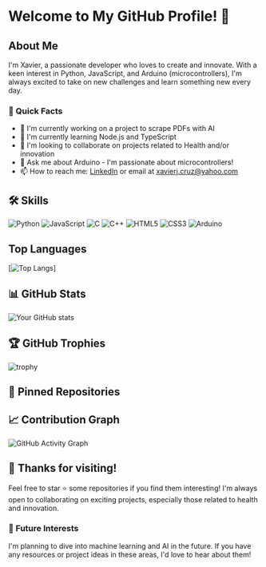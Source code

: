# Welcome to My GitHub Profile! 👋

## About Me
I'm Xavier, a passionate developer who loves to create and innovate. With a keen interest in Python, JavaScript, and Arduino (microcontrollers), I'm always excited to take on new challenges and learn something new every day.

### 🚀 Quick Facts
- 🔭 I'm currently working on a project to scrape PDFs with AI
- 🌱 I'm currently learning Node.js and TypeScript
- 👯 I'm looking to collaborate on projects related to Health and/or innovation
- 💬 Ask me about Arduino - I'm passionate about microcontrollers!
- 📫 How to reach me: [LinkedIn](https://www.linkedin.com/in/xavier-jose-cruz/) or email at xavierj.cruz@yahoo.com

## 🛠 Skills
![Python](https://img.shields.io/badge/-Python-black?style=flat-square&logo=Python)
![JavaScript](https://img.shields.io/badge/-JavaScript-black?style=flat-square&logo=javascript)
![C](https://img.shields.io/badge/-C-black?style=flat-square&logo=c)
![C++](https://img.shields.io/badge/-C++-black?style=flat-square&logo=c%2B%2B)
![HTML5](https://img.shields.io/badge/-HTML5-black?style=flat-square&logo=html5)
![CSS3](https://img.shields.io/badge/-CSS3-black?style=flat-square&logo=css3)
![Arduino](https://img.shields.io/badge/-Arduino-black?style=flat-square&logo=arduino)

## Top Languages
[![Top Langs](https://github-readme-stats.vercel.app/api/top-langs/?username=Xavier308)]


## 📊 GitHub Stats
![Your GitHub stats](https://github-readme-stats.vercel.app/api?username=Xavier308&show_icons=true&theme=algolia)

## 🏆 GitHub Trophies
![trophy](https://github-profile-trophy.vercel.app/?username=Xavier308&theme=onedark)

## 📌 Pinned Repositories
<!-- You can add your pinned repositories here once you have some to showcase -->

## 📈 Contribution Graph
![GitHub Activity Graph](https://activity-graph.herokuapp.com/graph?username=Xavier308&theme=algolia)

## 🎉 Thanks for visiting!
Feel free to star ⭐ some repositories if you find them interesting! I'm always open to collaborating on exciting projects, especially those related to health and innovation.

### 🔮 Future Interests
I'm planning to dive into machine learning and AI in the future. If you have any resources or project ideas in these areas, I'd love to hear about them!
